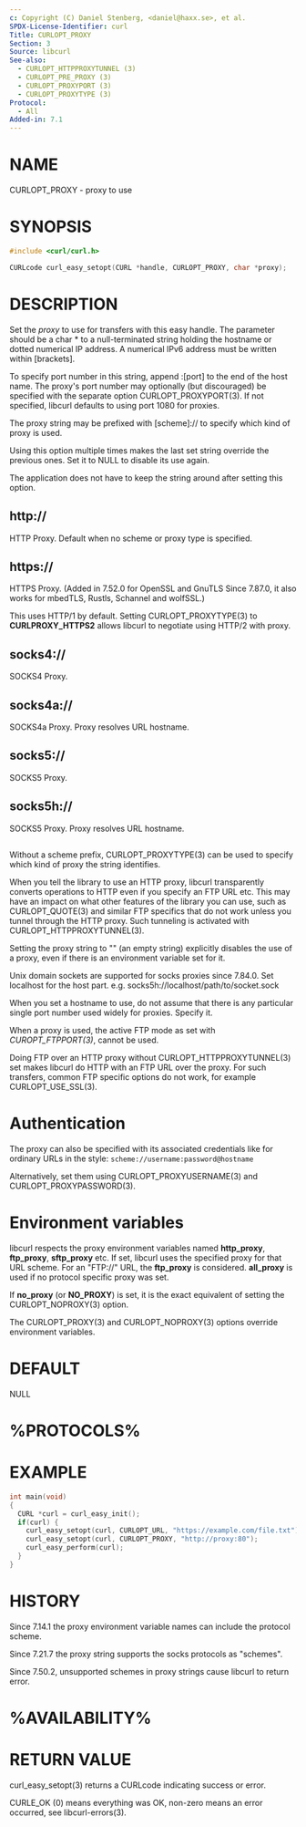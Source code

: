 ```yaml
---
c: Copyright (C) Daniel Stenberg, <daniel@haxx.se>, et al.
SPDX-License-Identifier: curl
Title: CURLOPT_PROXY
Section: 3
Source: libcurl
See-also:
  - CURLOPT_HTTPPROXYTUNNEL (3)
  - CURLOPT_PRE_PROXY (3)
  - CURLOPT_PROXYPORT (3)
  - CURLOPT_PROXYTYPE (3)
Protocol:
  - All
Added-in: 7.1
---
```


# NAME

CURLOPT_PROXY - proxy to use

# SYNOPSIS

~~~c
#include <curl/curl.h>

CURLcode curl_easy_setopt(CURL *handle, CURLOPT_PROXY, char *proxy);
~~~

# DESCRIPTION

Set the *proxy* to use for transfers with this easy handle. The parameter
should be a char * to a null-terminated string holding the hostname or dotted
numerical IP address. A numerical IPv6 address must be written within
[brackets].

To specify port number in this string, append :[port] to the end of the host
name. The proxy's port number may optionally (but discouraged) be specified
with the separate option CURLOPT_PROXYPORT(3). If not specified, libcurl
defaults to using port 1080 for proxies.

The proxy string may be prefixed with [scheme]:// to specify which kind of
proxy is used.

Using this option multiple times makes the last set string override the
previous ones. Set it to NULL to disable its use again.

The application does not have to keep the string around after setting this
option.

## http://

HTTP Proxy. Default when no scheme or proxy type is specified.

## https://

HTTPS Proxy. (Added in 7.52.0 for OpenSSL and GnuTLS Since 7.87.0, it also
works for mbedTLS, Rustls, Schannel and wolfSSL.)

This uses HTTP/1 by default. Setting CURLOPT_PROXYTYPE(3) to
**CURLPROXY_HTTPS2** allows libcurl to negotiate using HTTP/2 with proxy.

## socks4://

SOCKS4 Proxy.

## socks4a://

SOCKS4a Proxy. Proxy resolves URL hostname.

## socks5://

SOCKS5 Proxy.

## socks5h://

SOCKS5 Proxy. Proxy resolves URL hostname.

##

Without a scheme prefix, CURLOPT_PROXYTYPE(3) can be used to specify which
kind of proxy the string identifies.

When you tell the library to use an HTTP proxy, libcurl transparently converts
operations to HTTP even if you specify an FTP URL etc. This may have an impact
on what other features of the library you can use, such as CURLOPT_QUOTE(3)
and similar FTP specifics that do not work unless you tunnel through the HTTP
proxy. Such tunneling is activated with CURLOPT_HTTPPROXYTUNNEL(3).

Setting the proxy string to "" (an empty string) explicitly disables the use
of a proxy, even if there is an environment variable set for it.

Unix domain sockets are supported for socks proxies since 7.84.0. Set
localhost for the host part. e.g. socks5h://localhost/path/to/socket.sock

When you set a hostname to use, do not assume that there is any particular
single port number used widely for proxies. Specify it.

When a proxy is used, the active FTP mode as set with *CUROPT_FTPPORT(3)*,
cannot be used.

Doing FTP over an HTTP proxy without CURLOPT_HTTPPROXYTUNNEL(3) set makes
libcurl do HTTP with an FTP URL over the proxy. For such transfers, common FTP
specific options do not work, for example CURLOPT_USE_SSL(3).

# Authentication

The proxy can also be specified with its associated credentials like for
ordinary URLs in the style: `scheme://username:password@hostname`

Alternatively, set them using CURLOPT_PROXYUSERNAME(3) and
CURLOPT_PROXYPASSWORD(3).

# Environment variables

libcurl respects the proxy environment variables named **http_proxy**,
**ftp_proxy**, **sftp_proxy** etc. If set, libcurl uses the specified proxy
for that URL scheme. For an "FTP://" URL, the **ftp_proxy** is
considered. **all_proxy** is used if no protocol specific proxy was set.

If **no_proxy** (or **NO_PROXY**) is set, it is the exact equivalent of
setting the CURLOPT_NOPROXY(3) option.

The CURLOPT_PROXY(3) and CURLOPT_NOPROXY(3) options override environment
variables.

# DEFAULT

NULL

# %PROTOCOLS%

# EXAMPLE

~~~c
int main(void)
{
  CURL *curl = curl_easy_init();
  if(curl) {
    curl_easy_setopt(curl, CURLOPT_URL, "https://example.com/file.txt");
    curl_easy_setopt(curl, CURLOPT_PROXY, "http://proxy:80");
    curl_easy_perform(curl);
  }
}
~~~

# HISTORY

Since 7.14.1 the proxy environment variable names can include the protocol
scheme.

Since 7.21.7 the proxy string supports the socks protocols as "schemes".

Since 7.50.2, unsupported schemes in proxy strings cause libcurl to return
error.

# %AVAILABILITY%

# RETURN VALUE

curl_easy_setopt(3) returns a CURLcode indicating success or error.

CURLE_OK (0) means everything was OK, non-zero means an error occurred, see
libcurl-errors(3).
